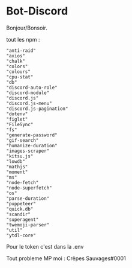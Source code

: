 # Bot-Discord
Bonjour/Bonsoir.

tout les npm : 

    "anti-raid"
    "axios"
    "chalk"
    "colors"
    "colours"
    "cpu-stat"
    "db"
    "discord-auto-role"
    "discord-module"
    "discord.js"
    "discord.js-menu"
    "discord.js-pagination"
    "dotenv"
    "figlet"
    "FileSync"
    "fs"
    "generate-password"
    "gif-search"
    "humanize-duration"
    "images-scraper"
    "kitsu.js"
    "lowdb"
    "mathjs"
    "moment"
    "ms"
    "node-fetch"
    "node-superfetch"
    "os"
    "parse-duration"
    "puppeteer"
    "quick.db"
    "scandir"
    "superagent"
    "twemoji-parser"
    "util"
    "ytdl-core"
    
 Pour le token c'est dans la .env
 
 
 Tout probleme MP moi : Crêpes Sauvages#0001
